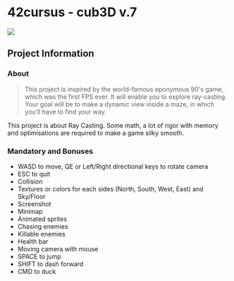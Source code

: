 # 42cursus - cub3D v.7

![](https://img.shields.io/badge/eval-115%25-brightgreen)

## Project Information

### About

> This project is inspired by the world-famous eponymous 90's game, which was the first FPS ever. It will enable you to explore ray-casting. Your goal will be to make a dynamic view inside a maze, in which you’ll have to find your way.

This project is about Ray Casting. Some math, a lot of rigor with memory and optimisations are required to make a game silky smooth.

### Mandatory and Bonuses

- WASD to move, QE or Left/Right directional keys to rotate camera
- ESC to quit
- Collision
- Textures or colors for each sides (North, South, West, East) and Sky/Floor
- Screenshot
- Minimap
- Animated sprites
- Chasing enemies
- Killable enemies
- Health bar
- Moving camera with mouse
- SPACE to jump
- SHIFT to dash forward
- CMD to duck
